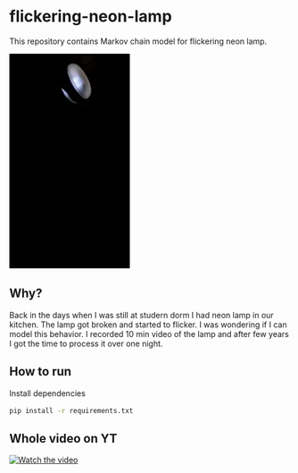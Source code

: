 # flickering-neon-lamp
This repository contains Markov chain model for flickering neon lamp.

![](./data/output.webp)

## Why?
Back in the days when I was still at studern dorm I had neon lamp in our kitchen. The lamp got broken and started to flicker. I was wondering if I can model this behavior. I recorded 10 min video of the lamp and after few years I got the time to process it over one night. 

## How to run
Install dependencies
```bash
pip install -r requirements.txt
```

## Whole video on YT
[![Watch the video](https://img.youtube.com/vi/YdJjT4DGCh4/maxresdefault.jpg)](https://youtu.be/YdJjT4DGCh4)
